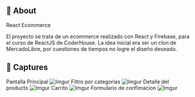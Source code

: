 ## 🤔 About

React Ecommerce

El proyecto se trata de un ecommerce realizado con React y Firebase, para el curso de ReactJS de CoderHouse. La idea inicial era ser un clon de MercadoLibre, por cuestiones de tiempos no logre el diseño deseado.

## 🎉 Captures

Pantalla Principal
![Imgur](https://firebasestorage.googleapis.com/v0/b/react-ecommerce-fd580.appspot.com/o/capture01.png?alt=media&token=8607dc56-737d-4b3d-a809-638473ec304e)
Filtro por categorias
![Imgur](https://firebasestorage.googleapis.com/v0/b/react-ecommerce-fd580.appspot.com/o/capture02.png?alt=media&token=667825db-88d2-4dae-8a08-df22349a8403)
Detalle del producto
![Imgur](https://firebasestorage.googleapis.com/v0/b/react-ecommerce-fd580.appspot.com/o/capture03.png?alt=media&token=eca6edc8-cf16-42ee-b3ac-ea6597db7e13)
Carrito
![Imgur](https://firebasestorage.googleapis.com/v0/b/react-ecommerce-fd580.appspot.com/o/capture04.png?alt=media&token=78032425-07fa-4047-bb33-db4d3106a0a2)
Formulario de confimacion
![Imgur](https://firebasestorage.googleapis.com/v0/b/react-ecommerce-fd580.appspot.com/o/capture05.png?alt=media&token=93531cc6-3ed2-46ca-9cf7-ff0b80a8a9d7)
